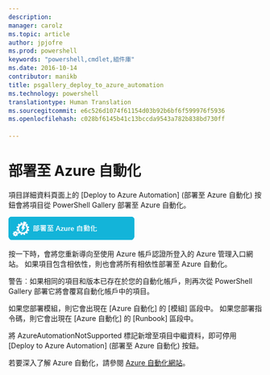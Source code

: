 ```yaml
---
description: 
manager: carolz
ms.topic: article
author: jpjofre
ms.prod: powershell
keywords: "powershell,cmdlet,組件庫"
ms.date: 2016-10-14
contributor: manikb
title: psgallery_deploy_to_azure_automation
ms.technology: powershell
translationtype: Human Translation
ms.sourcegitcommit: e6c526d1074f61154d03b92b6bf6f599976f5936
ms.openlocfilehash: c028bf6145b41c13bccda9543a782b838bd730ff

---
```


部署至 Azure 自動化
===========================

項目詳細資料頁面上的 [Deploy to Azure Automation] (部署至 Azure 自動化) 按鈕會將項目從 PowerShell Gallery 部署至 Azure 自動化。

![Deploy to Azure Automation (部署至 Azure 自動化) 按鈕](Images/DeployToAzureAutomationButton.png)

按一下時，會將您重新導向至使用 Azure 帳戶認證所登入的 Azure 管理入口網站。
如果項目包含相依性，則也會將所有相依性部署至 Azure 自動化。

警告︰如果相同的項目和版本已存在於您的自動化帳戶，則再次從 PowerShell Gallery 部署它將會覆寫自動化帳戶中的項目。

如果您部署模組，則它會出現在 [Azure 自動化] 的 [模組] 區段中。  如果您部署指令碼，則它會出現在 [Azure 自動化] 的 [Runbook] 區段中。

將 AzureAutomationNotSupported 標記新增至項目中繼資料，即可停用 [Deploy to Azure Automation] (部署至 Azure 自動化) 按鈕。

若要深入了解 Azure 自動化，請參閱 [Azure 自動化網站](http://azure.microsoft.com/en-us/services/automation/)。




<!--HONumber=Oct16_HO2-->


